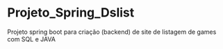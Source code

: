 # Projeto_Spring_Dslist

Projeto spring boot para criação (backend) de site de listagem de games com SQL e JAVA
